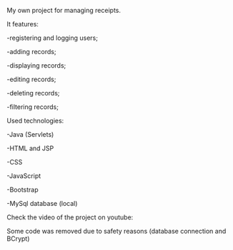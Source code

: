 My own project for managing receipts.

It features:

-registering and logging users;

-adding records;

-displaying records;

-editing records;

-deleting records;

-filtering records;

Used technologies:

-Java (Servlets)

-HTML and JSP

-CSS

-JavaScript

-Bootstrap

-MySql database (local)

Check the video of the project on youtube:



Some code was removed due to safety reasons (database connection and BCrypt)
